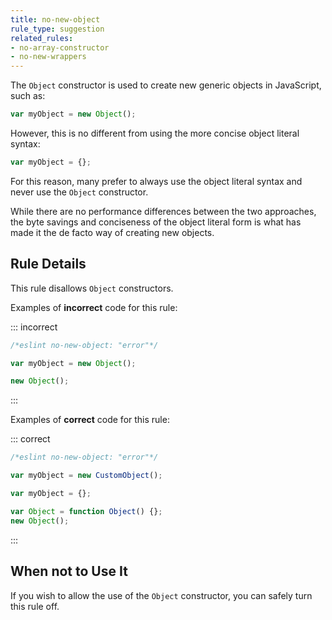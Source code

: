 ```yaml
---
title: no-new-object
rule_type: suggestion
related_rules:
- no-array-constructor
- no-new-wrappers
---
```



The `Object` constructor is used to create new generic objects in JavaScript, such as:

```js
var myObject = new Object();
```

However, this is no different from using the more concise object literal syntax:

```js
var myObject = {};
```

For this reason, many prefer to always use the object literal syntax and never use the `Object` constructor.

While there are no performance differences between the two approaches, the byte savings and conciseness of the object literal form is what has made it the de facto way of creating new objects.

## Rule Details

This rule disallows `Object` constructors.

Examples of **incorrect** code for this rule:

::: incorrect

```js
/*eslint no-new-object: "error"*/

var myObject = new Object();

new Object();
```

:::

Examples of **correct** code for this rule:

::: correct

```js
/*eslint no-new-object: "error"*/

var myObject = new CustomObject();

var myObject = {};

var Object = function Object() {};
new Object();
```

:::

## When not to Use It

If you wish to allow the use of the `Object` constructor, you can safely turn this rule off.
